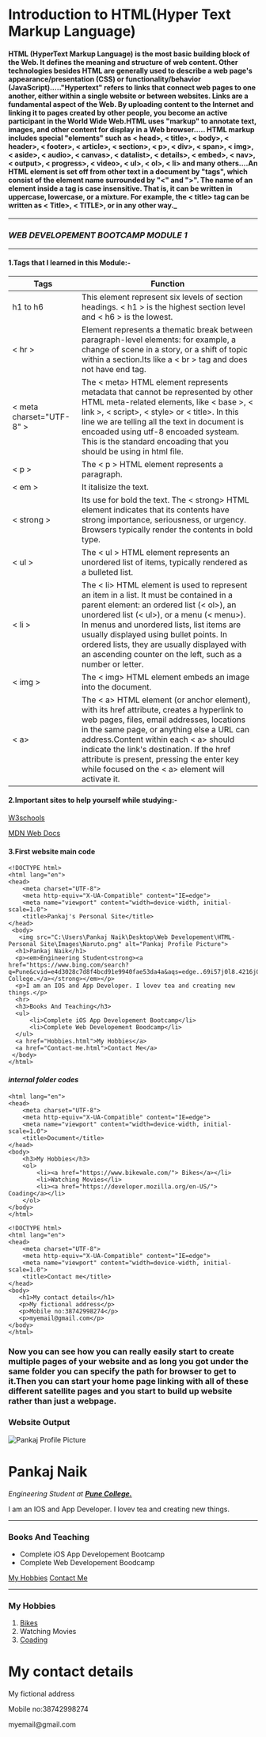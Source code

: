 # Introduction to HTML(Hyper Text Markup Language)
<!-- blockcode-->
#### __HTML (HyperText Markup Language) is the most basic building block of the Web. It defines the meaning and structure of web content. Other technologies besides HTML are generally used to describe a web page's appearance/presentation (CSS) or functionality/behavior (JavaScript)....."Hypertext" refers to links that connect web pages to one another, either within a single website or between websites. Links are a fundamental aspect of the Web. By uploading content to the Internet and linking it to pages created by other people, you become an active participant in the World Wide Web.HTML uses "markup" to annotate text, images, and other content for display in a Web browser..... HTML markup includes special "elements" such as < head>, < title>, < body>, < header>, < footer>, < article>, < section>, < p>, < div>, < span>, < img>, < aside>, < audio>, < canvas>, < datalist>, < details>, < embed>, < nav>, < output>, < progress>, < video>, < ul>, < ol>, < li> and many others....An HTML element is set off from other text in a document by "tags", which consist of the element name surrounded by "<" and ">".  The name of an element inside a tag is case insensitive. That is, it can be written in uppercase, lowercase, or a mixture. For example, the < title> tag can be written as < Title>, < TITLE>, or in any other way.___
___

### _WEB DEVELOPEMENT BOOTCAMP MODULE 1_
___
<!-- ol-->
<!-- blockquote -->
#### __1.Tags that I learned in this Module:-__
 <!-- Tables-->
 |Tags   |Function|
 |-------|--------|
 | h1  to h6|This element represent six levels of section headings. < h1 > is the highest section level and < h6 > is the lowest.|
|< hr >   |Element represents a thematic break between paragraph-level elements: for example, a change of scene in a story, or a shift of topic within a section.Its like a < br > tag and does not have end tag.|
 |< meta charset="UTF-8" >|The < meta> HTML element represents metadata that cannot be represented by other HTML meta-related elements, like < base >, < link >, < script>, < style> or < title>. In this line we are telling all the text in document is encoaded using utf-8 encoaded systeam. This is the standard encoading that you should be using in html file.|
 |< p > |The <  p > HTML element represents a paragraph.|
 |< em >| It italisize the text.|
 |< strong >|Its use for bold the text. The < strong> HTML element indicates that its contents have strong importance, seriousness, or urgency. Browsers typically render the contents in bold type.|
 |< ul >| The < ul > HTML element represents an unordered list of items, typically rendered as a bulleted list.|
 |< li > |The < li> HTML element is used to represent an item in a list. It must be contained in a parent element: an ordered list (< ol>), an unordered list (< ul>), or a menu (< menu>). In menus and unordered lists, list items are usually displayed using bullet points. In ordered lists, they are usually displayed with an ascending counter on the left, such as a number or letter.|
 |< img >|The < img> HTML element embeds an image into the document.|
 |< a>|The < a> HTML element (or anchor element), with its href attribute, creates a hyperlink to web pages, files, email addresses, locations in the same page, or anything else a URL can address.Content within each < a> should indicate the link's destination. If the href attribute is present, pressing the enter key while focused on the < a> element will activate it.|
 <!-- ol-->
 <!-- blockquote -->
#### __2.Important sites to help yourself while studying:-__
<!-- Links -->
[W3schools](https://www.w3schools.com/html/)

[MDN Web Docs](https://developer.mozilla.org/en-US/docs/Web/HTML)
<!-- ol-->
<!-- blockquote -->
#### **3.First website main code**

```
<!DOCTYPE html>
<html lang="en">
<head>
    <meta charset="UTF-8">
    <meta http-equiv="X-UA-Compatible" content="IE=edge">
    <meta name="viewport" content="width=device-width, initial-scale=1.0">
    <title>Pankaj's Personal Site</title>
</head>
 <body>
   <img src="C:\Users\Pankaj Naik\Desktop\Web Developement\HTML- Personal Site\Images\Naruto.png" alt="Pankaj Profile Picture">  
  <h1>Pankaj Naik</h1>      
  <p><em>Engineering Student<strong><a href="https://www.bing.com/search?q=Pune&cvid=e4d3028c7d8f4bcd91e9940fae53da4a&aqs=edge..69i57j0l8.4216j0j1&pglt=43&FORM=ANNTA1&PC=ASTS">Pune College.</a></strong></em></p>
  <p>I am an IOS and App Developer. I lovev tea and creating new things.</p>
  <hr>
  <h3>Books And Teaching</h3>
  <ul>
      <li>Complete iOS App Developement Bootcamp</li>
      <li>Complete Web Developement Boodcamp</li>
  </ul>
  <a href="Hobbies.html">My Hobbies</a>
  <a href="Contact-me.html">Contact Me</a>
 </body>
</html>
```
<!-- blockquote-->
#### ___internal folder codes___
```<!DOCTYPE html>
<html lang="en">
<head>
    <meta charset="UTF-8">
    <meta http-equiv="X-UA-Compatible" content="IE=edge">
    <meta name="viewport" content="width=device-width, initial-scale=1.0">
    <title>Document</title>
</head>
<body>
    <h3>My Hobbies</h3>
    <ol>
        <li><a href="https://www.bikewale.com/"> Bikes</a></li>
        <li>Watching Movies</li>
        <li><a href="https://developer.mozilla.org/en-US/"> Coading</a></li>
    </ol>  
</body>
</html>
```
```
<!DOCTYPE html>
<html lang="en">
<head>
    <meta charset="UTF-8">
    <meta http-equiv="X-UA-Compatible" content="IE=edge">
    <meta name="viewport" content="width=device-width, initial-scale=1.0">
    <title>Contact me</title>
</head>
<body>
   <h1>My contact details</h1> 
   <p>My fictional address</p>
   <p>Mobile no:38742998274</p>
   <p>myemail@gmail.com</p>
</body>
</html>
```

<!-- blockquote-->
### Now you can see how you can really easily start to create multiple pages of your website and as long you got under the same folder you can specify the path for browser to get to it.Then you can start your home page linking with all of these different satellite pages and you start to build up website rather than just a webpage.

<!-- codeblock -->
### **Website Output**


<!DOCTYPE html>
<html lang="en">
<head>
    <meta charset="UTF-8">
    <meta http-equiv="X-UA-Compatible" content="IE=edge">
    <meta name="viewport" content="width=device-width, initial-scale=1.0">
   
</head>
 <body>
   <img src="C:\Users\Pankaj Naik\Desktop\Web Developement\HTML- Personal Site\Images\Naruto.png" alt="Pankaj Profile Picture">  
  <h1>Pankaj Naik</h1>      
  <p><em>Engineering Student at <strong><a href="https://www.bing.com/search?q=Pune&cvid=e4d3028c7d8f4bcd91e9940fae53da4a&aqs=edge..69i57j0l8.4216j0j1&pglt=43&FORM=ANNTA1&PC=ASTS"> Pune College.</a></strong></em></p>
  <p>I am an IOS and App Developer. I lovev tea and creating new things.</p>
  <hr>
  <h3>Books And Teaching</h3>
  <ul>
      <li>Complete iOS App Developement Bootcamp</li>
      <li>Complete Web Developement Boodcamp</li>
  </ul>
  <a href="Hobbies.html">My Hobbies</a>
  <a href="Contact-me.html">Contact Me</a>
 </body>
</html>

<!-- blockquote-->
___

<!DOCTYPE html>
<html lang="en">
<head>
    <meta charset="UTF-8">
    <meta http-equiv="X-UA-Compatible" content="IE=edge">
    <meta name="viewport" content="width=device-width, initial-scale=1.0">
   
</head>
<body>
    <h3>My Hobbies</h3>
    <ol>
        <li><a href="https://www.bikewale.com/"> Bikes</a></li>
        <li>Watching Movies</li>
        <li><a href="https://developer.mozilla.org/en-US/"> Coading</a></li>
    </ol>  
</body>
</html>

<!DOCTYPE html>
<html lang="en">
<head>
    <meta charset="UTF-8">
    <meta http-equiv="X-UA-Compatible" content="IE=edge">
    <meta name="viewport" content="width=device-width, initial-scale=1.0">
    
</head>
<body>
   <h1>My contact details</h1> 
   <p>My fictional address</p>
   <p>Mobile no:38742998274</p>
   <p>myemail@gmail.com</p>
</body>
</html>
